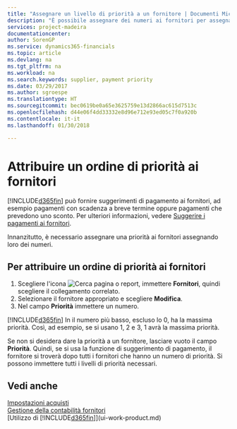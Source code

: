 ```yaml
---
title: "Assegnare un livello di priorità a un fornitore | Documenti Microsoft"
description: "È possibile assegnare dei numeri ai fornitori per assegnare loro una priorità e semplificare i suggerimenti di pagamento in Finance and Operations, Business edition."
services: project-madeira
documentationcenter: 
author: SorenGP
ms.service: dynamics365-financials
ms.topic: article
ms.devlang: na
ms.tgt_pltfrm: na
ms.workload: na
ms.search.keywords: supplier, payment priority
ms.date: 03/29/2017
ms.author: sgroespe
ms.translationtype: HT
ms.sourcegitcommit: bec0619be0a65e3625759e13d2866ac615d7513c
ms.openlocfilehash: d44e06f4dd33332e8d96e712e93ed05c7f0a920b
ms.contentlocale: it-it
ms.lasthandoff: 01/30/2018

---
```

# <a name="prioritize-vendors"></a>Attribuire un ordine di priorità ai fornitori
[!INCLUDE[d365fin](includes/d365fin_md.md)]  può fornire suggerimenti di pagamento ai fornitori, ad esempio pagamenti con scadenza a breve termine oppure pagamenti che prevedono uno sconto. Per ulteriori informazioni, vedere [Suggerire i pagamenti ai fornitori](payables-how-suggest-vendor-payments.md).

Innanzitutto, è necessario assegnare una priorità ai fornitori assegnando loro dei numeri.

## <a name="to-prioritize-vendors"></a>Per attribuire un ordine di priorità ai fornitori
1. Scegliere l'icona ![Cerca pagina o report](media/ui-search/search_small.png "icona Cerca pagina o report"), immettere **Fornitori**, quindi scegliere il collegamento correlato.
2. Selezionare il fornitore appropriato e scegliere **Modifica**.
3. Nel campo **Priorità** immettere un numero.

[!INCLUDE[d365fin](includes/d365fin_md.md)] In  il numero più basso, escluso lo 0, ha la massima priorità. Così, ad esempio, se si usano 1, 2 e 3, 1 avrà la massima priorità.

Se non si desidera dare la priorità a un fornitore, lasciare vuoto il campo **Priorità**. Quindi, se si usa la funzione di suggerimento di pagamento, il fornitore si troverà dopo tutti i fornitori che hanno un numero di priorità. Si possono immettere tutti i livelli di priorità necessari.

## <a name="see-also"></a>Vedi anche
[Impostazioni acquisti](purchasing-setup-purchasing.md)  
[Gestione della contabilità fornitori](payables-manage-payables.md)  
[Utilizzo di [!INCLUDE[d365fin](includes/d365fin_md.md)]](ui-work-product.md)

